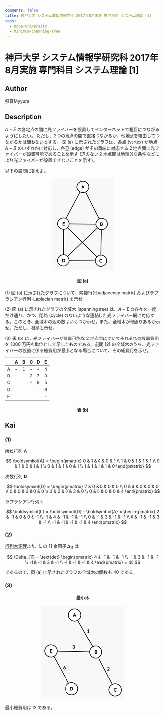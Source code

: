 ```yaml
---
comments: false
title: 神戸大学 システム情報学研究科 2017年8月実施 専門科目 システム理論 [1]
tags:
  - Kobe-University
  - Minimum-Spanning-Tree
---
```

# 神戸大学 システム情報学研究科 2017年8月実施 専門科目 システム理論 \[1\]

## **Author**
祭音Myyura

## **Description**
$A$ ~ $E$ の各地点の間に光ファイバーを設置してインターネットで相互につながるようにしたい。
ただし、2つの地点の間で直接つながるか、他地点を経由してつながるかは問わないとする。 
図 (a) に示されたグラフは、各点 (vertex) が地点 $A$ ~ $B$ のいずれかに対応し、各辺 (edge) がその両端に対応する 2 地点間に光ファイバーが設置可能であることを示す (辺のない 2 地点間は地理的な条件などにより光ファイバーが設置できないことを示す)。

以下の設問に答えよ。

<figure style="text-align:center;">
  <img src="https://raw.githubusercontent.com/Myyura/the_kai_project_assets/main/kakomonn/kobe_university/system_informatics/csi_201708_senmon_system_1_p1.png" width="200" height="300" alt=""/>
</figure>

#### <center> 図 (a)

(1) 図 (a) に示されたグラフについて、隣接行列 (adjacency matrix) およびラプラシアン行列 (Laplacian matrix) を示せ。

(2) 図 (a) に示されたグラフの全域木 (spanning tree) は、$A$ ~ $E$ の各々を一度だけ通り、かつ、閉路 (cycle) のないような連結した光ファイバー網に対応する。このとき、全域木の辺の数はいくつか示せ。また、全域木が何通りあるか示せ。ただし、根拠も示せ。

(3) 表 (b) は、光ファイバーが設置可能な 2 地点間についてそれぞれの設置費用を 1000 万円を単位として示したものである。前問 (2) の全域木のうち、光ファイバーの設置に係る総費用が最小となる場合について、その総費用を示せ。

<style>
table {
margin: auto;
}
</style>

|  | A | B | C | D | E |
| -| - | - | - | - | - |
|A | - | 1 | - | - | 4 |
|B |   | - | 2 | 7 | 3 |
|C |   |   | - | 8 | 5 |
|D |   |   |   | - | 6 |
|E |   |   |   |   | - |

#### <center> 表 (b)

## **Kai**
### (1)
隣接行列 $\boldsymbol{A}$

$$
\boldsymbol{A} = \begin{pmatrix}
0 & 1 & 0 & 0 & 1 \\
1 & 0 & 1 & 1 & 1 \\
0 & 1 & 0 & 1 & 1 \\
0 & 1 & 1 & 0 & 1 \\
1 & 1 & 1 & 1 & 0
\end{pmatrix}
$$

次数行列 $\boldsymbol{D}$

$$
\boldsymbol{D} = \begin{pmatrix}
2 & 0 & 0 & 0 & 0 \\
0 & 4 & 0 & 0 & 0 \\
0 & 0 & 3 & 0 & 0 \\
0 & 0 & 0 & 3 & 0 \\
0 & 0 & 0 & 0 & 4
\end{pmatrix}
$$

ラプラシアン行列 $\boldsymbol{L}$

$$
\boldsymbol{L} = \boldsymbol{D} - \boldsymbol{A} = \begin{pmatrix}
2 & -1 & 0 & 0 & -1 \\
-1 & 4 & -1 & -1 & -1 \\
0 & -1 & 3 & -1 & -1 \\
0 & -1 & -1 & 3 & -1 \\
-1 & -1 & -1 & -1 & 4
\end{pmatrix}
$$

### (2)
[行列木定理](https://en.wikipedia.org/wiki/Kirchhoff%27s_theorem)より、$\boldsymbol{L}$ の $11$ 余因子 $\Delta_{11}$ は

$$
\Delta_{11} = \text{det} \begin{pmatrix}
4 & -1 & -1 & -1 \\
-1 & 3 & -1 & -1 \\
-1 & -1 & 3 & -1 \\
-1 & -1 & -1 & 4
\end{pmatrix} = 40
$$

であるので、図 (a) に示されたグラフの全域木の個数も 40 である。

### (3)

#### <center> 最小木

<figure style="text-align:center;">
  <img src="https://raw.githubusercontent.com/Myyura/the_kai_project_assets/main/kakomonn/kobe_university/system_informatics/csi_201708_senmon_system_1_p2.png" width="270" height="300" alt=""/>
</figure>

最小総費用は 12 である。